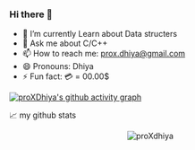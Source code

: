 ### Hi there 👋


- 🌱 I’m currently Learn about Data structers
- 💬 Ask me about C/C++
- 📫 How to reach me: prox.dhiya@gmail.com
- 😄 Pronouns: Dhiya
- ⚡ Fun fact: 💳 = 00.00$

[![proXDhiya's github activity graph](https://activity-graph.herokuapp.com/graph?username=proXDhiya&theme=github)](https://github.com/proXDhiya/github-readme-activity-graph)


📈 my github stats

<p align="center"> <img src="https://github-readme-stats.vercel.app/api?username=proXDhiya&show_icons=true&theme=gotham" alt="proXdhiya" />
